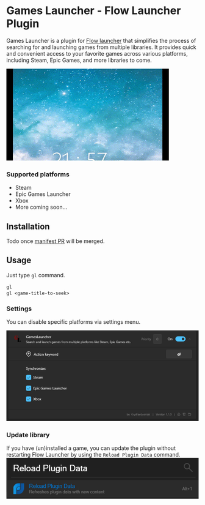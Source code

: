 Games Launcher - Flow Launcher Plugin 
==================
Games Launcher is a plugin for [Flow launcher](https://github.com/Flow-Launcher/Flow.Launcher) that simplifies the process of searching for and launching games from multiple libraries. It provides quick and convenient access to your favorite games across various platforms, including Steam, Epic Games, and more libraries to come.

![Capture](docs/capture.gif)


### Supported platforms
* Steam
* Epic Games Launcher
* Xbox
* More coming soon...

## Installation
Todo once [manifest PR](https://github.com/Flow-Launcher/Flow.Launcher.PluginsManifest/pull/263) will be merged.

## Usage
Just type `gl` command.

    gl
    gl <game-title-to-seek>

### Settings
You can disable specific platforms via settings menu.

![Setting](docs/settings.png)

### Update library
If you have (un)installed a game, you can update the plugin without restarting Flow Launcher by using the `Reload Plugin Data` command.
![Reload](docs/reload.png)